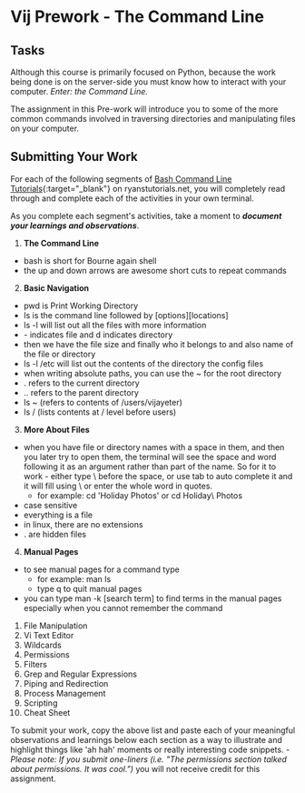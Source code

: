 # Vij Prework - The Command Line

## Tasks

Although this course is primarily focused on Python, because the work being done is on the server-side you must know how to interact with your computer. _Enter: the Command Line._

The assignment in this Pre-work will introduce you to some of the more common commands involved in traversing directories and manipulating files on your computer.

## Submitting Your Work
For each of the following segments of [Bash Command Line Tutorials](https://ryanstutorials.net/linuxtutorial/){:target="_blank"} on ryanstutorials.net, you will completely read through and complete each of the activities in your own terminal.  

As you complete each segment's activities, take a moment to **_document your learnings and observations_**.

1. **The Command Line**
* bash is short for Bourne again shell  
* the up and down arrows are awesome short cuts to repeat commands  

2. **Basic Navigation**
* pwd is Print Working Directory  
* ls is the command line followed by [options][locations]  
* ls -l will list out all the files with more information  
* \- indicates file and d indicates directory  
* then we have the file size and finally who it belongs to and also name of the file or directory  
* ls -l /etc will list out the contents of the directory  the config files
* when writing absolute paths, you can use the ~ for the root directory  
* \. refers to the current directory  
* \.. refers to the parent directory  
* ls ~ (refers to contents of /users/vijayeter)
* ls / (lists contents at / level before users)  

3. **More About Files**  
* when you have file or directory names with a space in them, and then you later try to open them, the terminal will see the space and word following it as an argument rather than part of the name.  So for it to work - either type \ before the space, or use tab to auto complete it and it will fill using \ or enter the whole word in quotes.   
    *  for example: cd 'Holiday Photos' or cd Holiday\ Photos
* case sensitive
* everything is a file  
* in linux, there are no extensions  
* \. are hidden files

4. **Manual Pages**  
* to see manual pages for a command type
  * for example: man ls
  * type q to quit manual pages  
* you can type man -k [search term] to find terms in the manual pages especially when you cannot remember the command  

1. File Manipulation
1. Vi Text Editor
1. Wildcards
1. Permissions
1. Filters
1. Grep and Regular Expressions
1. Piping and Redirection
1. Process Management
1. Scripting
1. Cheat Sheet

To submit your work, copy the above list and paste each of your meaningful observations and learnings below each section as a way to illustrate and highlight things like 'ah hah' moments or really interesting code snippets.
    - _Please note: If you submit one-liners (i.e. "The permissions section talked about permissions. It was cool.")_ you will not receive credit for this assignment.

